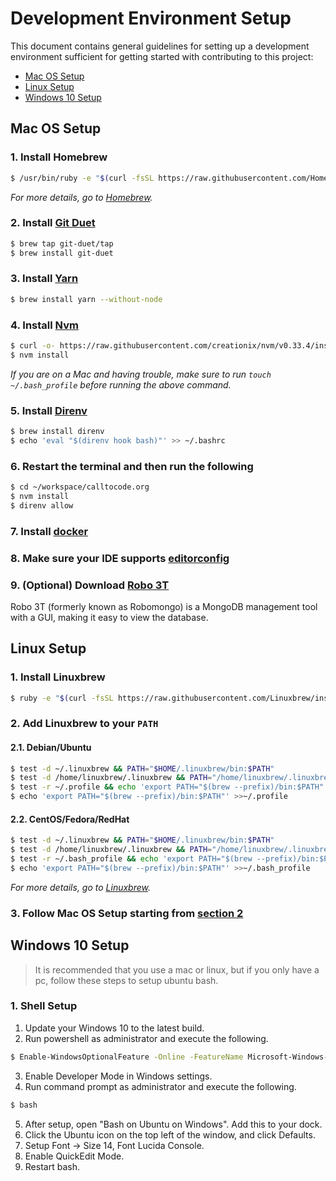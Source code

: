 # Development Environment Setup

This document contains general guidelines for setting up a development environment sufficient for getting started with
contributing to this project:

- [Mac OS Setup](#mac)
- [Linux Setup](#linux)
- [Windows 10 Setup](#windows10)

## <a name="mac"></a> Mac OS Setup

### 1. Install Homebrew

```bash
$ /usr/bin/ruby -e "$(curl -fsSL https://raw.githubusercontent.com/Homebrew/install/master/install)"
```
*For more details, go to [Homebrew](https://brew.sh/).*

### <a name="rest"></a> 2. Install [Git Duet](https://github.com/git-duet/git-duet/#installation)

```bash
$ brew tap git-duet/tap
$ brew install git-duet
```

### 3. Install [Yarn](https://yarnpkg.com/lang/en/docs/install/#windows-tab)

```bash
$ brew install yarn --without-node
```

### 4. Install [Nvm](https://github.com/creationix/nvm#installation)

```bash
$ curl -o- https://raw.githubusercontent.com/creationix/nvm/v0.33.4/install.sh | bash
$ nvm install
```
*If you are on a Mac and having trouble, make sure to run `touch ~/.bash_profile` before running the above command.*

### 5. Install [Direnv](https://github.com/direnv/direnv#install)

```bash
$ brew install direnv
$ echo 'eval "$(direnv hook bash)"' >> ~/.bashrc
```

### 6. Restart the terminal and then run the following

```bash
$ cd ~/workspace/calltocode.org
$ nvm install
$ direnv allow
```

### 7. Install [docker](https://docs.docker.com/engine/installation/#supported-platforms)

### 8. Make sure your IDE supports [editorconfig](http://editorconfig.org/)

### 9. (Optional) Download [Robo 3T](https://robomongo.org/)

Robo 3T (formerly known as Robomongo) is a MongoDB management tool with a GUI, making it easy to view the database.

## <a name="linux"></a> Linux Setup

### 1. Install Linuxbrew

```bash
$ ruby -e "$(curl -fsSL https://raw.githubusercontent.com/Linuxbrew/install/master/install)"
```

### 2. Add Linuxbrew to your `PATH`

#### 2.1. Debian/Ubuntu

```bash
$ test -d ~/.linuxbrew && PATH="$HOME/.linuxbrew/bin:$PATH"
$ test -d /home/linuxbrew/.linuxbrew && PATH="/home/linuxbrew/.linuxbrew/bin:$PATH"
$ test -r ~/.profile && echo 'export PATH="$(brew --prefix)/bin:$PATH"' >>~/.profile
$ echo 'export PATH="$(brew --prefix)/bin:$PATH"' >>~/.profile
```

#### 2.2. CentOS/Fedora/RedHat

```bash
$ test -d ~/.linuxbrew && PATH="$HOME/.linuxbrew/bin:$PATH"
$ test -d /home/linuxbrew/.linuxbrew && PATH="/home/linuxbrew/.linuxbrew/bin:$PATH"
$ test -r ~/.bash_profile && echo 'export PATH="$(brew --prefix)/bin:$PATH"' >>~/.bash_profile
$ echo 'export PATH="$(brew --prefix)/bin:$PATH"' >>~/.bash_profile
```
*For more details, go to [Linuxbrew](http://linuxbrew.sh/).*

### 3. Follow Mac OS Setup starting from [section 2](#rest)

## <a name="windows10"></a> Windows 10 Setup

> It is recommended that you use a mac or linux, but if you only have a pc, follow these steps to setup ubuntu bash.

### 1. Shell Setup

1. Update your Windows 10 to the latest build.
2. Run powershell as administrator and execute the following.
```bash
$ Enable-WindowsOptionalFeature -Online -FeatureName Microsoft-Windows-Subsystem-Linux`
```
3. Enable Developer Mode in Windows settings.
4. Run command prompt as administrator and execute the following.
```bash
$ bash
```
5. After setup, open "Bash on Ubuntu on Windows". Add this to your dock.
6. Click the Ubuntu icon on the top left of the window, and click Defaults.
7. Setup Font -> Size 14, Font Lucida Console.
8. Enable QuickEdit Mode.
9. Restart bash.
